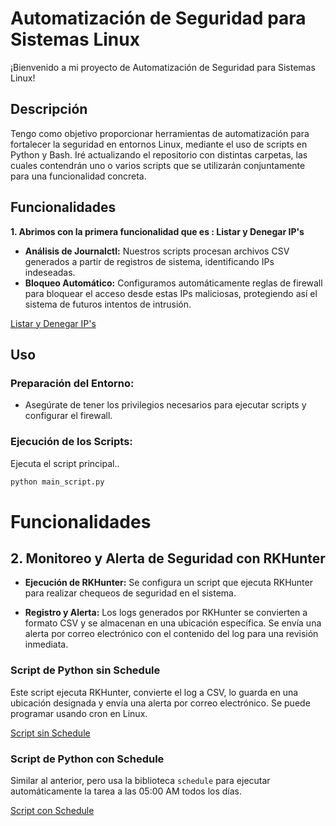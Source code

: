# Automatización de Seguridad para Sistemas Linux

¡Bienvenido a mi proyecto de Automatización de Seguridad para Sistemas Linux!

## Descripción

Tengo como objetivo proporcionar herramientas de automatización para fortalecer la seguridad en entornos Linux, mediante el uso de scripts en Python y Bash. Iré actualizando el repositorio con distintas carpetas, las cuales contendrán uno o varios scripts que se utilizarán conjuntamente para una funcionalidad concreta.

## Funcionalidades

**1. Abrimos con la primera funcionalidad que es :
Listar y Denegar IP's**

- **Análisis de Journalctl:** Nuestros scripts procesan archivos CSV generados a partir de registros de sistema, identificando IPs indeseadas.
- **Bloqueo Automático:** Configuramos automáticamente reglas de firewall para bloquear el acceso desde estas IPs maliciosas, protegiendo así el sistema de futuros intentos de intrusión.

[Listar y Denegar IP's](https://github.com/MariaGargoles/Scripts_Python/tree/main/Listar%20y%20Denegar%20IP's)

## Uso

### Preparación del Entorno:

- Asegúrate de tener los privilegios necesarios para ejecutar scripts y configurar el firewall.

### Ejecución de los Scripts:

Ejecuta el script principal..

```bash
python main_script.py
```

# Funcionalidades

## 2. Monitoreo y Alerta de Seguridad con RKHunter

- **Ejecución de RKHunter:** Se configura un script que ejecuta RKHunter para realizar chequeos de seguridad en el sistema.

- **Registro y Alerta:** Los logs generados por RKHunter se convierten a formato CSV y se almacenan en una ubicación específica. Se envía una alerta por correo electrónico con el contenido del log para una revisión inmediata.

### Script de Python sin Schedule
Este script ejecuta RKHunter, convierte el log a CSV, lo guarda en una ubicación designada y envía una alerta por correo electrónico. Se puede programar usando cron en Linux.

[Script sin Schedule](https://github.com/MariaGargoles/Scripts_Python/blob/main/RKHunter/RkHunterCron.py)

### Script de Python con Schedule
Similar al anterior, pero usa la biblioteca `schedule` para ejecutar automáticamente la tarea a las 05:00 AM todos los días.

[Script con Schedule](https://github.com/MariaGargoles/Scripts_Python/blob/main/RKHunter/RkHunterSchedule.py)

